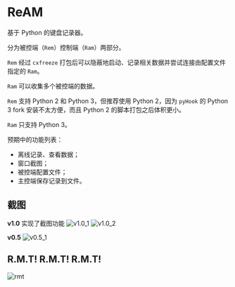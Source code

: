 # ReAM
基于 Python 的键盘记录器。

分为被控端（`Rem`）控制端（`Ram`）两部分。

`Rem` 经过 `cxfreeze` 打包后可以隐蔽地启动、记录相关数据并尝试连接由配置文件指定的 `Ram`。

`Ram` 可以收集多个被控端的数据。

`Rem` 支持 Python 2 和 Python 3，但推荐使用 Python 2，因为 `pyHook` 的 Python 3 fork 安装不太方便，而且 Python 2 的脚本打包之后体积更小。

`Ram` 只支持 Python 3。

预期中的功能列表：

- 离线记录、查看数据；
- 窗口截图；
- 被控端配置文件；
- 主控端保存记录到文件。

## 截图

**v1.0** 实现了截图功能
![v1.0_1](https://cloud.githubusercontent.com/assets/6646473/16311962/30685064-39a5-11e6-9e6a-c5a6e913aed5.png)
![v1.0_2](https://cloud.githubusercontent.com/assets/6646473/16311882/d9761d72-39a4-11e6-90d3-c3655e05fe5d.png)

**v0.5**
![v0.5_1](https://cloud.githubusercontent.com/assets/6646473/16302387/6c90017c-397d-11e6-97d5-89ecd0151076.png)

## R.M.T! R.M.T! R.M.T!
![rmt](https://cloud.githubusercontent.com/assets/6646473/16269759/2dc64044-38c6-11e6-89d4-d7e737f9c941.png)
